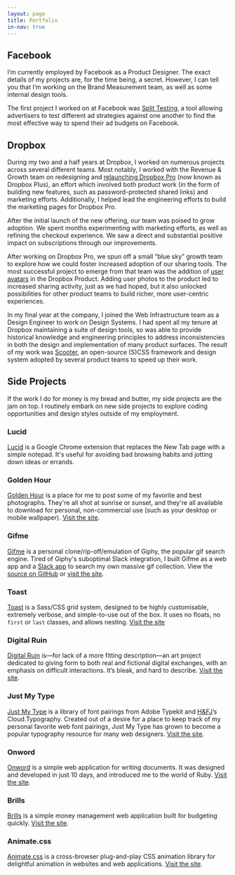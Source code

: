 ```yaml
---
layout: page
title: Portfolio
in-nav: true
---
```


## Facebook

I’m currently employed by Facebook as a Product Designer. The exact details of
my projects are, for the time being, a secret. However, I can tell you that I’m
working on the Brand Measurement team, as well as some internal design tools.

The first project I worked on at Facebook was [Split
Testing](https://www.facebook.com/business/news/optimize-your-ads-with-split-testing?pnref=story),
a tool allowing advertisers to test different ad strategies against one another
to find the most effective way to spend their ad budgets on Facebook.

## Dropbox

During my two and a half years at Dropbox, I worked on numerous projects across
several different teams. Most notably, I worked with the Revenue & Growth team
on redesigning and [relaunching Dropbox
Pro](https://blogs.dropbox.com/dropbox/2014/08/introducing-more-powerful-dropbox-pro/)
(now known as Dropbox Plus), an effort which involved both product work (in the
form of building new features, such as password-protected shared links) and
marketing efforts. Additionally, I
helped lead the engineering efforts to build the marketing pages for Dropbox
Pro.

After the initial launch of the new offering, our team was poised to grow
adoption. We spent months experimenting with marketing efforts, as well as
refining the checkout experience. We saw a direct and substantial positive
impact on subscriptions through our improvements.

After working on Dropbox Pro, we spun off a small “blue sky” growth team to
explore how we could foster increased adoption of our sharing tools. The most
successful project to emerge from that team was the addition of [user
avatars](https://dribbble.com/shots/1972358-Faceholder) in the Dropbox Product.
Adding user photos to the product led to increased sharing activity, just as we
had hoped, but it also unlocked possibilities for other product teams to build
richer, more user-centric experiences.

In my final year at the company, I joined the Web Infrastructure team as a
Design Engineer to work on Design Systems. I had spent all my tenure at Dropbox
maintaining a suite of design tools, so was able to provide historical knowledge
and engineering principles to address inconsistencies in both the design and
implementation of many product surfaces. The result of my work was
[Scooter](http://dropbox.github.io/scooter/), an open-source (S)CSS framework
and design system adopted by several product teams to speed up their work.

## Side Projects

If the work I do for money is my bread and butter, my side projects are the jam
on top. I routinely embark on new side projects to explore coding opportunities
and design styles outside of my employment.

### Lucid
[Lucid](https://chrome.google.com/webstore/detail/lucid/achogfadpkcepkepcpegehpiiioihmik)
is a Google Chrome extension that replaces the New Tab page with a simple
notepad. It's useful for avoiding bad browsing habits and jotting down ideas or
errands.

### Golden Hour
[Golden Hour](https://goldenhour.photos) is a place for me to
post some of my favorite and best photographs. They're all shot at sunrise or
sunset, and they're all available to download for personal, non-commercial use
(such as your desktop or mobile wallpaper). [Visit the
site](https://goldenhour.photos).

### Gifme
[Gifme](https://gif.daneden.me) is a personal clone/rip-off/emulation
of Giphy, the popular gif search engine. Tired of Giphy's suboptimal Slack
integration, I built Gifme as a web app and a [Slack
app](https://gif.daneden.me/slack) to search my own massive gif collection. View
the [source on GitHub](https://github.com/daneden/gifme) or [visit the
site](https://gif.daneden.me).

### Toast
[Toast](http://daneden.github.io/Toast) is a Sass/CSS grid system,
designed to be highly customisable, extremely verbose, and simple-to-use out of
the box. It uses no floats, no `first` or `last` classes, and allows nesting.
[Visit the site](http://daneden.github.io/Toast)

### Digital Ruin
[Digital Ruin](http://digitalru.in/) is—for lack of a more
fitting description—an art project dedicated to giving form to both real and
fictional digital exchanges, with an emphasis on difficult interactions. It’s
bleak, and hard to describe. [Visit the site](http://digitalru.in/).

### Just My Type
[Just My Type](http://justmytype.co) is a library of font
pairings from Adobe Typekit and [H&FJ](class:caps)’s Cloud.Typography. Created
out of a desire for a place to keep track of my personal favorite web font
pairings, Just My Type has grown to become a popular typography resource for
many web designers. [Visit the site](http://justmytype.co).

### Onword
[Onword](http://onword.co) is a simple web application for writing documents. It
was designed and developed in just 10 days, and introduced me to the world of
Ruby. [Visit the site](http://onword.co).

### Brills
[Brills](http://brills.me) is a simple money management web application built
for budgeting quickly. [Visit the site](http://brills.me).

### Animate.css
[Animate.css](http://daneden.github.io/animate.css/) is a cross-browser
plug-and-play CSS animation library for delightful animation in websites and web
applications. [Visit the site](http://daneden.github.io/animate.css/).
